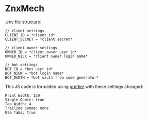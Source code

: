 # ZnxMech

.env file structure:

```
// client settings
CLIENT_ID = *client id*
CLIENT_SECRET = *client secret*

// client owner settings
OWNER_ID = *client owner user id*
OWNER_NICK = *client owner login name*

// bot settings
BOT_ID = *bot user id*
BOT_NICK = *bot login name*
BOT_OAUTH = *bot oauth from some generator*
```

This JS code is formatted using [prettier](https://prettier.io/) with these settings changed:

```
Print Width: 120
Single Quote: true
Tab Width: 4
Trailing Comma: none
Use Tabs: true
```
